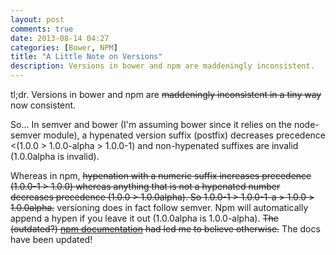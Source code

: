 ```yaml
---
layout: post
comments: true
date: 2013-08-14 04:27
categories: [Bower, NPM]
title: "A Little Note on Versions"
description: Versions in bower and npm are maddeningly inconsistent.
---
```

tl;dr. Versions in bower and npm are ~~maddeningly inconsistent in a tiny way~~ now consistent.
<!-- more -->
So... In semver and bower (I'm assuming bower since it relies on the node-semver module), a hypenated version suffix (postfix) decreases precedence <(1.0.0 > 1.0.0-alpha > 1.0.0-1) and non-hypenated suffixes are invalid (1.0.0alpha is invalid).

Whereas in npm, ~~hypenation with a numeric suffix increases precedence (1.0.0-1 > 1.0.0) whereas anything that is not a hypenated number decreases precedence (1.0.0 > 1.0.0alpha). So 1.0.0-1 > 1.0.0-1-a > 1.0.0 > 1.0.0alpha.~~ versioning does in fact follow semver. Npm will automatically append a hypen if you leave it out (1.0.0alpha is 1.0.0-alpha). ~~The (outdated?) [npm documentation](https://npmjs.org/doc/json.html#version) had led me to believe otherwise.~~ The docs have been updated!